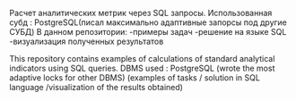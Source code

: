Расчет аналитических метрик через SQL запросы.
Использованная субд : PostgreSQL(писал максимально адаптивные запорсы под другие СУБД)
В данном репозитории:
-примеры задач 
-решение на языке SQL
-визуализация полученных результатов

This repository contains examples of calculations of standard analytical indicators using SQL queries.
DBMS used : PostgreSQL (wrote the most adaptive locks for other DBMS)
(examples of tasks / solution in SQL language /visualization of the results obtained)
